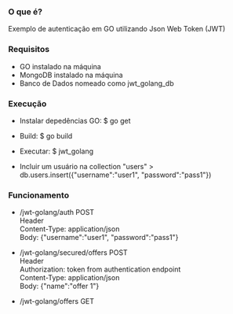 ### O que é? ###

Exemplo de autenticação em GO utilizando Json Web Token (JWT)

### Requisitos ###

* GO instalado na máquina
* MongoDB instalado na máquina
* Banco de Dados nomeado como jwt_golang_db

### Execução ###

* Instalar depedências GO: $ go get
* Build: $ go build
* Executar: $ jwt_golang

* Incluir um usuário na collection "users" > db.users.insert({"username":"user1", "password":"pass1"})

### Funcionamento ###

* /jwt-golang/auth POST <br />
Header<br />
 Content-Type: application/json<br />
Body: {"username":"user1", "password":"pass1"}<br />

* /jwt-golang/secured/offers POST<br />
Header<br />
 Authorization: token from authentication endpoint<br />
 Content-Type: application/json<br />
Body: {"name":"offer 1"}<br />

* /jwt-golang/offers GET
